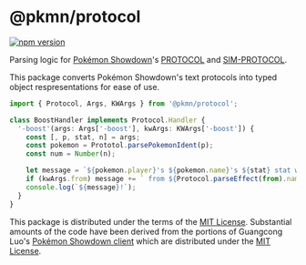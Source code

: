 # @pkmn/protocol

[![npm version](https://img.shields.io/npm/v/@pkmn/protocol.svg)](https://www.npmjs.com/package/@pkmn/protocol)&nbsp;

Parsing logic for [Pokémon Showdown][0]'s [PROTOCOL][1] and [SIM-PROTOCOL][2].

This package converts Pokémon Showdown's text protocols into typed object
respresentations for ease of use.

```ts
import { Protocol, Args, KWArgs } from '@pkmn/protocol';

class BoostHandler implements Protocol.Handler {
  '-boost'(args: Args['-boost'], kwArgs: KWArgs['-boost']) {
    const [, p, stat, n] = args;
    const pokemon = Prototol.parsePokemonIdent(p);
    const num = Number(n);

    let message = `${pokemon.player}'s ${pokemon.name}'s ${stat} stat was boosted by ${num}`;
    if (kwArgs.from) message += ` from ${Protocol.parseEffect(from).name}`;
    console.log(`${message}!`);
  }
}
```

This package is distributed under the terms of the [MIT License][3].
Substantial amounts of the code have been derived from the portions of Guangcong
Luo's [Pokémon Showdown client][5] which are distributed under the [MIT License][4].

  [0]: https://pokemonshowdown.com
  [1]: https://github.com/smogon/pokemon-showdown/blob/master/PROTOCOL.md
  [2]: https://github.com/smogon/pokemon-showdown/blob/master/sim/SIM-PROTOCOL.md
  [3]: https://github.com/pkmn/ps/blob/master/protocol/LICENSE
  [4]: https://github.com/smogon/pokemon-showdown-client/blob/master/src/battle.ts#L6
  [5]: https://github.com/smogon/pokemon-showdown-client
